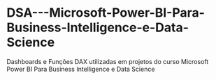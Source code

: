 # DSA---Microsoft-Power-BI-Para-Business-Intelligence-e-Data-Science
Dashboards e Funções DAX utilizadas em projetos do curso Microsoft Power BI Para Business Intelligence e Data Science
